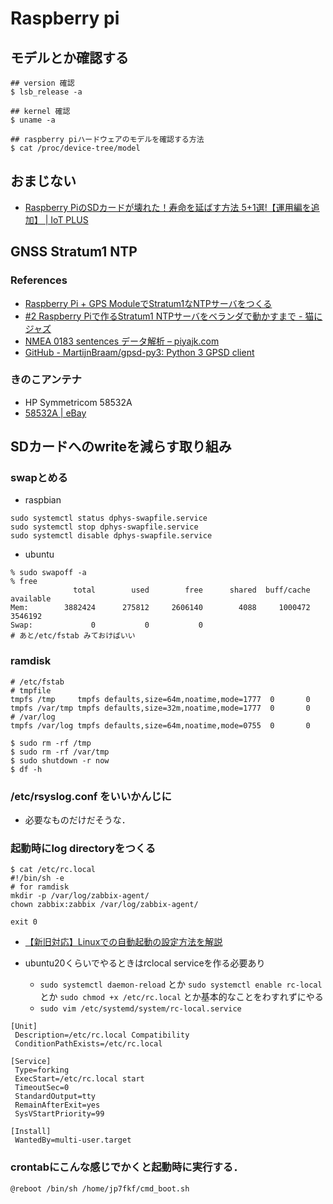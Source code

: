 # Raspberry pi

## モデルとか確認する
```
## version 確認
$ lsb_release -a

## kernel 確認
$ uname -a

## raspberry piハードウェアのモデルを確認する方法
$ cat /proc/device-tree/model
```

## おまじない
- [Raspberry PiのSDカードが壊れた！寿命を延ばす方法 5+1選!【運用編を追加】 | IoT PLUS](https://iot-plus.net/make/raspi/extend-sdcard-lifetime-5plus1/)

## GNSS Stratum1 NTP

### References
- [Raspberry Pi + GPS ModuleでStratum1なNTPサーバをつくる](tech/raspintp.md)
- [#2 Raspberry Piで作るStratum1 NTPサーバをベランダで動かすまで - 猫にジャズ](https://notchi.hatenablog.jp/entry/2019/05/06/165659)
- [NMEA 0183 sentences データ解析 – piyajk.com](https://piyajk.com/archives/302)
- [GitHub - MartijnBraam/gpsd-py3: Python 3 GPSD client](https://github.com/MartijnBraam/gpsd-py3)

### きのこアンテナ
- HP Symmetricom 58532A
- [58532A | eBay](https://www.ebay.com/sch/i.html?_from=R40&_trksid=m570.l1313&_nkw=58532A&_sacat=0&LH_TitleDesc=0&_osacat=0&_odkw=symmetricom+58532A&LH_TitleDesc=0)

## SDカードへのwriteを減らす取り組み

### swapとめる
- raspbian
```
sudo systemctl status dphys-swapfile.service
sudo systemctl stop dphys-swapfile.service
sudo systemctl disable dphys-swapfile.service
```
- ubuntu
```
% sudo swapoff -a
% free
              total        used        free      shared  buff/cache   available
Mem:        3882424      275812     2606140        4088     1000472     3546192
Swap:             0           0           0
# あと/etc/fstab みておけばいい
```

### ramdisk
```
# /etc/fstab
# tmpfile
tmpfs /tmp     tmpfs defaults,size=64m,noatime,mode=1777  0       0
tmpfs /var/tmp tmpfs defaults,size=32m,noatime,mode=1777  0       0
# /var/log
tmpfs /var/log tmpfs defaults,size=64m,noatime,mode=0755  0       0
```
```
$ sudo rm -rf /tmp
$ sudo rm -rf /var/tmp
$ sudo shutdown -r now
$ df -h
```

### /etc/rsyslog.conf をいいかんじに
- 必要なものだけだそうな．

### 起動時にlog directoryをつくる
```
$ cat /etc/rc.local
#!/bin/sh -e
# for ramdisk
mkdir -p /var/log/zabbix-agent/
chown zabbix:zabbix /var/log/zabbix-agent/

exit 0
```
- [【新旧対応】Linuxでの自動起動の設定方法を解説](https://eng-entrance.com/linux_startup)

- ubuntu20くらいでやるときはrclocal serviceを作る必要あり
  - `sudo systemctl daemon-reload` とか `sudo systemctl enable rc-local` とか `sudo chmod +x /etc/rc.local` とか基本的なことをわすれずにやる
  - `sudo vim /etc/systemd/system/rc-local.service`
```
[Unit]
 Description=/etc/rc.local Compatibility
 ConditionPathExists=/etc/rc.local

[Service]
 Type=forking
 ExecStart=/etc/rc.local start
 TimeoutSec=0
 StandardOutput=tty
 RemainAfterExit=yes
 SysVStartPriority=99

[Install]
 WantedBy=multi-user.target
```

### crontabにこんな感じでかくと起動時に実行する．
```
@reboot /bin/sh /home/jp7fkf/cmd_boot.sh
```